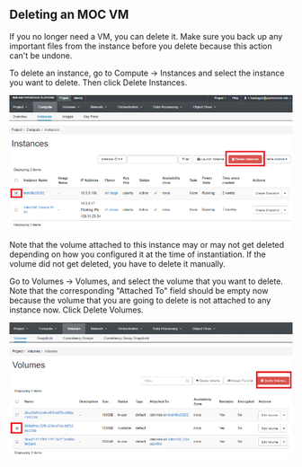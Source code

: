## Deleting an MOC VM

If you no longer need a VM, you can delete it. Make sure you back up any important files from the instance before you delete because this action can't be undone.

To delete an instance, go to Compute &#8594; Instances and select the instance you want to delete. Then click Delete Instances.

![plot](images/instance_cleanup_1.png)

Note that the volume attached to this instance may or may not get deleted depending on how you configured it at the time of instantiation. If the volume did not get deleted, you have to delete it manually. 

Go to Volumes &#8594; Volumes, and select the volume that you want to delete. Note that the corresponding "Attached To" field should be empty now because the volume that you are going to delete is not attached to any instance now. Click Delete Volumes.

![plot](images/instance_cleanup_2.png)

